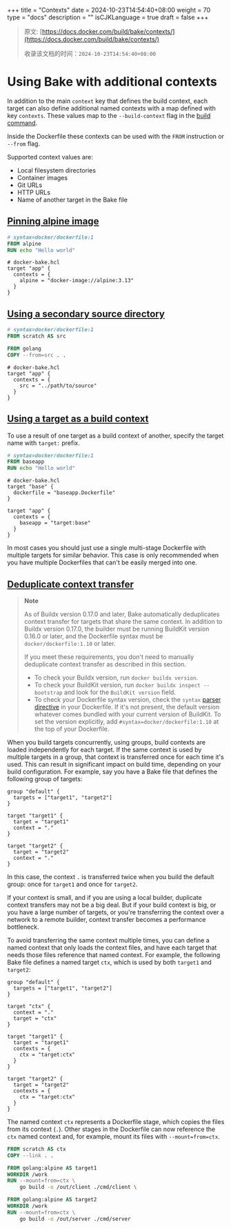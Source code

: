 +++
title = "Contexts"
date = 2024-10-23T14:54:40+08:00
weight = 70
type = "docs"
description = ""
isCJKLanguage = true
draft = false
+++

> 原文: [https://docs.docker.com/build/bake/contexts/](https://docs.docker.com/build/bake/contexts/)
>
> 收录该文档的时间：`2024-10-23T14:54:40+08:00`

# Using Bake with additional contexts

In addition to the main `context` key that defines the build context, each target can also define additional named contexts with a map defined with key `contexts`. These values map to the `--build-context` flag in the [build command](https://docs.docker.com/reference/cli/docker/buildx/build/#build-context).

Inside the Dockerfile these contexts can be used with the `FROM` instruction or `--from` flag.

Supported context values are:

- Local filesystem directories
- Container images
- Git URLs
- HTTP URLs
- Name of another target in the Bake file

## [Pinning alpine image](https://docs.docker.com/build/bake/contexts/#pinning-alpine-image)



```dockerfile
# syntax=docker/dockerfile:1
FROM alpine
RUN echo "Hello world"
```



```hcl
# docker-bake.hcl
target "app" {
  contexts = {
    alpine = "docker-image://alpine:3.13"
  }
}
```

## [Using a secondary source directory](https://docs.docker.com/build/bake/contexts/#using-a-secondary-source-directory)



```dockerfile
# syntax=docker/dockerfile:1
FROM scratch AS src

FROM golang
COPY --from=src . .
```



```hcl
# docker-bake.hcl
target "app" {
  contexts = {
    src = "../path/to/source"
  }
}
```

## [Using a target as a build context](https://docs.docker.com/build/bake/contexts/#using-a-target-as-a-build-context)

To use a result of one target as a build context of another, specify the target name with `target:` prefix.



```dockerfile
# syntax=docker/dockerfile:1
FROM baseapp
RUN echo "Hello world"
```



```hcl
# docker-bake.hcl
target "base" {
  dockerfile = "baseapp.Dockerfile"
}

target "app" {
  contexts = {
    baseapp = "target:base"
  }
}
```

In most cases you should just use a single multi-stage Dockerfile with multiple targets for similar behavior. This case is only recommended when you have multiple Dockerfiles that can't be easily merged into one.

## [Deduplicate context transfer](https://docs.docker.com/build/bake/contexts/#deduplicate-context-transfer)

> **Note**
>
> As of Buildx version 0.17.0 and later, Bake automatically deduplicates context transfer for targets that share the same context. In addition to Buildx version 0.17.0, the builder must be running BuildKit version 0.16.0 or later, and the Dockerfile syntax must be `docker/dockerfile:1.10` or later.
>
> If you meet these requirements, you don't need to manually deduplicate context transfer as described in this section.
>
> - To check your Buildx version, run `docker buildx version`.
> - To check your BuildKit version, run `docker buildx inspect --bootstrap` and look for the `BuildKit version` field.
> - To check your Dockerfile syntax version, check the `syntax` [parser directive](https://docs.docker.com/reference/dockerfile/#syntax) in your Dockerfile. If it's not present, the default version whatever comes bundled with your current version of BuildKit. To set the version explicitly, add `#syntax=docker/dockerfile:1.10` at the top of your Dockerfile.

When you build targets concurrently, using groups, build contexts are loaded independently for each target. If the same context is used by multiple targets in a group, that context is transferred once for each time it's used. This can result in significant impact on build time, depending on your build configuration. For example, say you have a Bake file that defines the following group of targets:



```hcl
group "default" {
  targets = ["target1", "target2"]
}

target "target1" {
  target = "target1"
  context = "."
}

target "target2" {
  target = "target2"
  context = "."
}
```

In this case, the context `.` is transferred twice when you build the default group: once for `target1` and once for `target2`.

If your context is small, and if you are using a local builder, duplicate context transfers may not be a big deal. But if your build context is big, or you have a large number of targets, or you're transferring the context over a network to a remote builder, context transfer becomes a performance bottleneck.

To avoid transferring the same context multiple times, you can define a named context that only loads the context files, and have each target that needs those files reference that named context. For example, the following Bake file defines a named target `ctx`, which is used by both `target1` and `target2`:



```hcl
group "default" {
  targets = ["target1", "target2"]
}

target "ctx" {
  context = "."
  target = "ctx"
}

target "target1" {
  target = "target1"
  contexts = {
    ctx = "target:ctx"
  }
}

target "target2" {
  target = "target2"
  contexts = {
    ctx = "target:ctx"
  }
}
```

The named context `ctx` represents a Dockerfile stage, which copies the files from its context (`.`). Other stages in the Dockerfile can now reference the `ctx` named context and, for example, mount its files with `--mount=from=ctx`.



```dockerfile
FROM scratch AS ctx
COPY --link . .

FROM golang:alpine AS target1
WORKDIR /work
RUN --mount=from=ctx \
    go build -o /out/client ./cmd/client \

FROM golang:alpine AS target2
WORKDIR /work
RUN --mount=from=ctx \
    go build -o /out/server ./cmd/server
```
